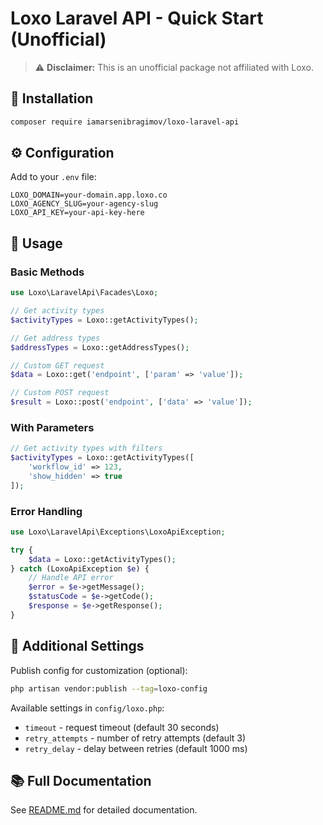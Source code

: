 # Loxo Laravel API - Quick Start (Unofficial)

> ⚠️ **Disclaimer:** This is an unofficial package not affiliated with Loxo.

## 🚀 Installation

```bash
composer require iamarsenibragimov/loxo-laravel-api
```

## ⚙️ Configuration

Add to your `.env` file:

```env
LOXO_DOMAIN=your-domain.app.loxo.co
LOXO_AGENCY_SLUG=your-agency-slug
LOXO_API_KEY=your-api-key-here
```

## 📖 Usage

### Basic Methods

```php
use Loxo\LaravelApi\Facades\Loxo;

// Get activity types
$activityTypes = Loxo::getActivityTypes();

// Get address types
$addressTypes = Loxo::getAddressTypes();

// Custom GET request
$data = Loxo::get('endpoint', ['param' => 'value']);

// Custom POST request
$result = Loxo::post('endpoint', ['data' => 'value']);
```

### With Parameters

```php
// Get activity types with filters
$activityTypes = Loxo::getActivityTypes([
    'workflow_id' => 123,
    'show_hidden' => true
]);
```

### Error Handling

```php
use Loxo\LaravelApi\Exceptions\LoxoApiException;

try {
    $data = Loxo::getActivityTypes();
} catch (LoxoApiException $e) {
    // Handle API error
    $error = $e->getMessage();
    $statusCode = $e->getCode();
    $response = $e->getResponse();
}
```

## 🔧 Additional Settings

Publish config for customization (optional):

```bash
php artisan vendor:publish --tag=loxo-config
```

Available settings in `config/loxo.php`:
- `timeout` - request timeout (default 30 seconds)
- `retry_attempts` - number of retry attempts (default 3)
- `retry_delay` - delay between retries (default 1000 ms)

## 📚 Full Documentation

See [README.md](README.md) for detailed documentation.
